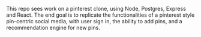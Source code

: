 This repo sees work on a pinterest clone, using Node, Postgres, Express and React.
The end goal is to replicate the functionalities of a pinterest style pin-centric social media,
with user sign in, the ability to add pins, and a recommendation engine for new pins.
